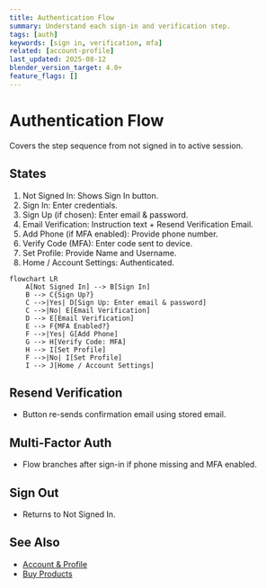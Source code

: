 ```yaml
---
title: Authentication Flow
summary: Understand each sign-in and verification step.
tags: [auth]
keywords: [sign in, verification, mfa]
related: [account-profile]
last_updated: 2025-08-12
blender_version_target: 4.0+
feature_flags: []
---
```


# Authentication Flow

Covers the step sequence from not signed in to active session.

## States
1. Not Signed In: Shows Sign In button.
2. Sign In: Enter credentials.
3. Sign Up (if chosen): Enter email & password.
4. Email Verification: Instruction text + Resend Verification Email.
5. Add Phone (if MFA enabled): Provide phone number.
6. Verify Code (MFA): Enter code sent to device.
7. Set Profile: Provide Name and Username.
8. Home / Account Settings: Authenticated.

```mermaid
flowchart LR
    A[Not Signed In] --> B[Sign In]
    B --> C{Sign Up?}
    C -->|Yes| D[Sign Up: Enter email & password]
    C -->|No| E[Email Verification]
    D --> E[Email Verification]
    E --> F{MFA Enabled?}
    F -->|Yes| G[Add Phone]
    G --> H[Verify Code: MFA]
    H --> I[Set Profile]
    F -->|No| I[Set Profile]
    I --> J[Home / Account Settings]
```

## Resend Verification
- Button re-sends confirmation email using stored email.

## Multi-Factor Auth
- Flow branches after sign-in if phone missing and MFA enabled.

## Sign Out
- Returns to Not Signed In.

## See Also
- [Account & Profile](account-profile.md)
- [Buy Products](buy-products.md)
